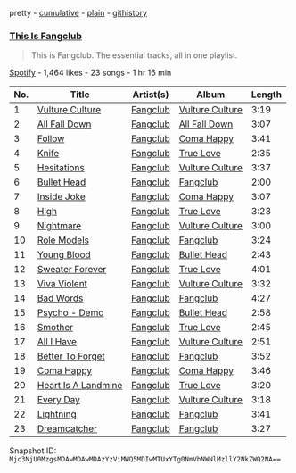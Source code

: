 pretty - [cumulative](/playlists/cumulative/37i9dQZF1DZ06evO0NBIL7.md) - [plain](/playlists/plain/37i9dQZF1DZ06evO0NBIL7) - [githistory](https://github.githistory.xyz/mackorone/spotify-playlist-archive/blob/main/playlists/plain/37i9dQZF1DZ06evO0NBIL7)

### [This Is Fangclub](https://open.spotify.com/playlist/37i9dQZF1DZ06evO0NBIL7)

> This is Fangclub\. The essential tracks, all in one playlist.

[Spotify](https://open.spotify.com/user/spotify) - 1,464 likes - 23 songs - 1 hr 16 min

| No. | Title | Artist(s) | Album | Length |
|---|---|---|---|---|
| 1 | [Vulture Culture](https://open.spotify.com/track/1e58Lv9zzEcX5t9PYFWhZO) | [Fangclub](https://open.spotify.com/artist/1rT2DYzj3q6QnrxaqF4jnN) | [Vulture Culture](https://open.spotify.com/album/7xM1rBcqR7CXC6cVelRRpe) | 3:19 |
| 2 | [All Fall Down](https://open.spotify.com/track/6cijsAY72S4JJrA4RSFn1i) | [Fangclub](https://open.spotify.com/artist/1rT2DYzj3q6QnrxaqF4jnN) | [All Fall Down](https://open.spotify.com/album/3I0SRk2cx5R8JVlBNIX7yg) | 3:07 |
| 3 | [Follow](https://open.spotify.com/track/4osnZvjbd0nDYYLotiP4ps) | [Fangclub](https://open.spotify.com/artist/1rT2DYzj3q6QnrxaqF4jnN) | [Coma Happy](https://open.spotify.com/album/6QhOK8ASSEafbqLRoifCnn) | 3:41 |
| 4 | [Knife](https://open.spotify.com/track/7nYdaV5VZvuYFCvQQBjWBN) | [Fangclub](https://open.spotify.com/artist/1rT2DYzj3q6QnrxaqF4jnN) | [True Love](https://open.spotify.com/album/5v2BvPmSkaLs5aSYadJ40q) | 2:35 |
| 5 | [Hesitations](https://open.spotify.com/track/2ulg6v1K4pj8Pf6xzNAZGi) | [Fangclub](https://open.spotify.com/artist/1rT2DYzj3q6QnrxaqF4jnN) | [Vulture Culture](https://open.spotify.com/album/7xM1rBcqR7CXC6cVelRRpe) | 3:37 |
| 6 | [Bullet Head](https://open.spotify.com/track/161dgbbuAbrtAT5RV2trhN) | [Fangclub](https://open.spotify.com/artist/1rT2DYzj3q6QnrxaqF4jnN) | [Fangclub](https://open.spotify.com/album/7qAly8EOqcaG4xjSlH75f8) | 2:00 |
| 7 | [Inside Joke](https://open.spotify.com/track/1hiwRdBC9i80riLD0qn9Xp) | [Fangclub](https://open.spotify.com/artist/1rT2DYzj3q6QnrxaqF4jnN) | [Coma Happy](https://open.spotify.com/album/6QhOK8ASSEafbqLRoifCnn) | 3:07 |
| 8 | [High](https://open.spotify.com/track/12RaagYNB2IjIDzE7fRFKe) | [Fangclub](https://open.spotify.com/artist/1rT2DYzj3q6QnrxaqF4jnN) | [True Love](https://open.spotify.com/album/5v2BvPmSkaLs5aSYadJ40q) | 3:23 |
| 9 | [Nightmare](https://open.spotify.com/track/3Li4rMcFQisVPnw7nmfX7N) | [Fangclub](https://open.spotify.com/artist/1rT2DYzj3q6QnrxaqF4jnN) | [Vulture Culture](https://open.spotify.com/album/7xM1rBcqR7CXC6cVelRRpe) | 3:00 |
| 10 | [Role Models](https://open.spotify.com/track/5dDguee73zfJMY9zmG0euw) | [Fangclub](https://open.spotify.com/artist/1rT2DYzj3q6QnrxaqF4jnN) | [Fangclub](https://open.spotify.com/album/7qAly8EOqcaG4xjSlH75f8) | 3:24 |
| 11 | [Young Blood](https://open.spotify.com/track/2FGDUtevCco1pUEzomho3z) | [Fangclub](https://open.spotify.com/artist/1rT2DYzj3q6QnrxaqF4jnN) | [Bullet Head](https://open.spotify.com/album/4mAztvpmTbElHVxPovWSIG) | 2:43 |
| 12 | [Sweater Forever](https://open.spotify.com/track/10YXcqDShIS3lewg8ldRw2) | [Fangclub](https://open.spotify.com/artist/1rT2DYzj3q6QnrxaqF4jnN) | [True Love](https://open.spotify.com/album/5v2BvPmSkaLs5aSYadJ40q) | 4:01 |
| 13 | [Viva Violent](https://open.spotify.com/track/6q4clEp8vrma0ywWTys1u4) | [Fangclub](https://open.spotify.com/artist/1rT2DYzj3q6QnrxaqF4jnN) | [Vulture Culture](https://open.spotify.com/album/7xM1rBcqR7CXC6cVelRRpe) | 3:32 |
| 14 | [Bad Words](https://open.spotify.com/track/01lrUfvimjGgJTA4sat6kU) | [Fangclub](https://open.spotify.com/artist/1rT2DYzj3q6QnrxaqF4jnN) | [Fangclub](https://open.spotify.com/album/7qAly8EOqcaG4xjSlH75f8) | 4:27 |
| 15 | [Psycho \- Demo](https://open.spotify.com/track/7wzUVLEfDMTHZZaxae04fs) | [Fangclub](https://open.spotify.com/artist/1rT2DYzj3q6QnrxaqF4jnN) | [Bullet Head](https://open.spotify.com/album/4mAztvpmTbElHVxPovWSIG) | 2:58 |
| 16 | [Smother](https://open.spotify.com/track/0UyJzQAVx5FS31p4JXqddU) | [Fangclub](https://open.spotify.com/artist/1rT2DYzj3q6QnrxaqF4jnN) | [True Love](https://open.spotify.com/album/5v2BvPmSkaLs5aSYadJ40q) | 2:45 |
| 17 | [All I Have](https://open.spotify.com/track/0rmS4JGPXQuXUk8ZCIksIJ) | [Fangclub](https://open.spotify.com/artist/1rT2DYzj3q6QnrxaqF4jnN) | [Vulture Culture](https://open.spotify.com/album/7xM1rBcqR7CXC6cVelRRpe) | 2:51 |
| 18 | [Better To Forget](https://open.spotify.com/track/01V86NvJiv4c8yFqCWk4U3) | [Fangclub](https://open.spotify.com/artist/1rT2DYzj3q6QnrxaqF4jnN) | [Fangclub](https://open.spotify.com/album/7qAly8EOqcaG4xjSlH75f8) | 3:52 |
| 19 | [Coma Happy](https://open.spotify.com/track/3PRA9QSYQjNJk5EGEiIlLS) | [Fangclub](https://open.spotify.com/artist/1rT2DYzj3q6QnrxaqF4jnN) | [Coma Happy](https://open.spotify.com/album/6QhOK8ASSEafbqLRoifCnn) | 3:46 |
| 20 | [Heart Is A Landmine](https://open.spotify.com/track/3CzKhlBa4VQOu05ykJAro0) | [Fangclub](https://open.spotify.com/artist/1rT2DYzj3q6QnrxaqF4jnN) | [True Love](https://open.spotify.com/album/5v2BvPmSkaLs5aSYadJ40q) | 3:20 |
| 21 | [Every Day](https://open.spotify.com/track/3o8UQtesePTnARKOkjo71f) | [Fangclub](https://open.spotify.com/artist/1rT2DYzj3q6QnrxaqF4jnN) | [Vulture Culture](https://open.spotify.com/album/7xM1rBcqR7CXC6cVelRRpe) | 3:18 |
| 22 | [Lightning](https://open.spotify.com/track/3C7J7Tm6F8XTnCeRMPMBNt) | [Fangclub](https://open.spotify.com/artist/1rT2DYzj3q6QnrxaqF4jnN) | [Fangclub](https://open.spotify.com/album/7qAly8EOqcaG4xjSlH75f8) | 3:41 |
| 23 | [Dreamcatcher](https://open.spotify.com/track/5epGSSIQKPc81a1y8n7I9U) | [Fangclub](https://open.spotify.com/artist/1rT2DYzj3q6QnrxaqF4jnN) | [Fangclub](https://open.spotify.com/album/7qAly8EOqcaG4xjSlH75f8) | 3:27 |

Snapshot ID: `Mjc3NjU0MzgsMDAwMDAwMDAzYzViMWQ5MDIwMTUxYTg0NmVhNWNlMzllY2NkZWQ2NA==`
